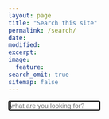 ```yaml
---
layout: page
title: "Search this site"
permalink: /search/
date: 
modified:
excerpt:
image:
  feature:
search_omit: true
sitemap: false
---
```

<!-- Html Elements for Search -->
<div id="search-container">
<input type="search" id="search-input" placeholder="what are you looking for?" autofocus >
<ul class="post-list" id="results-container"></ul>
</div>

<!-- Script pointing to search-script.js -->
<script src="https://unpkg.com/simple-jekyll-search@latest/dest/simple-jekyll-search.min.js" type="text/javascript"></script>

<!-- Configuration -->
<script>
SimpleJekyllSearch({
  searchInput: document.getElementById('search-input'),
  resultsContainer: document.getElementById('results-container'),
  limit: 50,
  json: '/search.json',
  searchResultTemplate: '<li><article><a href="{link}">{title}<span class="entry-date"><time datetime="{date}">{date}</time></span></a></article><footer><span><i class="fa fa-edit"></i>&nbsp;{category}</span><span><i class="fa fa-tags"></i>&nbsp;{tags}</span><span class="excerpt">{excerpt}</span></footer></li>',
  noResultsText: '<p><i>Nothing found. Try again...</i></p>'
})
</script>
